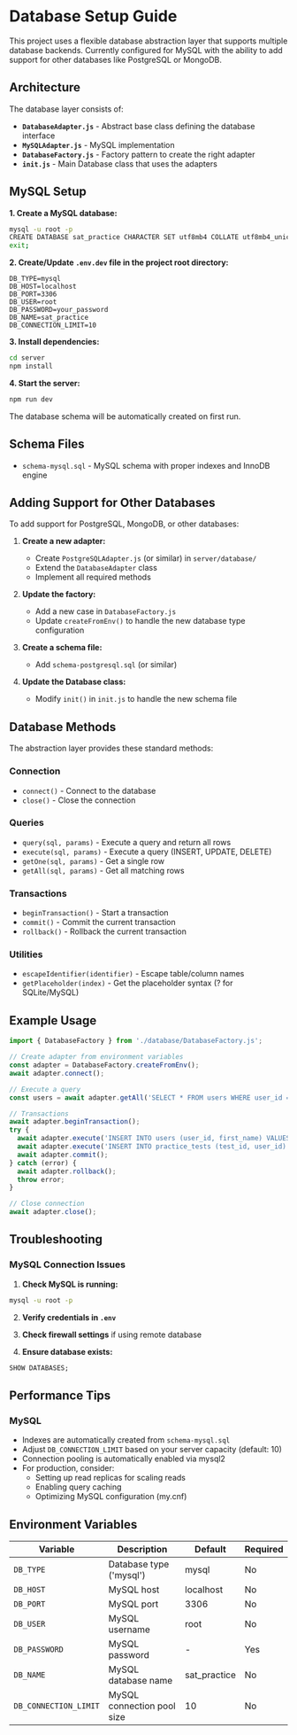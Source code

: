 # Database Setup Guide

This project uses a flexible database abstraction layer that supports multiple database backends. Currently configured for MySQL with the ability to add support for other databases like PostgreSQL or MongoDB.

## Architecture

The database layer consists of:

- **`DatabaseAdapter.js`** - Abstract base class defining the database interface
- **`MySQLAdapter.js`** - MySQL implementation
- **`DatabaseFactory.js`** - Factory pattern to create the right adapter
- **`init.js`** - Main Database class that uses the adapters

## MySQL Setup

**1. Create a MySQL database:**
```bash
mysql -u root -p
CREATE DATABASE sat_practice CHARACTER SET utf8mb4 COLLATE utf8mb4_unicode_ci;
exit;
```

**2. Create/Update `.env.dev` file in the project root directory:**
```env
DB_TYPE=mysql
DB_HOST=localhost
DB_PORT=3306
DB_USER=root
DB_PASSWORD=your_password
DB_NAME=sat_practice
DB_CONNECTION_LIMIT=10
```

**3. Install dependencies:**
```bash
cd server
npm install
```

**4. Start the server:**
```bash
npm run dev
```

The database schema will be automatically created on first run.

## Schema Files

- `schema-mysql.sql` - MySQL schema with proper indexes and InnoDB engine

## Adding Support for Other Databases

To add support for PostgreSQL, MongoDB, or other databases:

1. **Create a new adapter:**
   - Create `PostgreSQLAdapter.js` (or similar) in `server/database/`
   - Extend the `DatabaseAdapter` class
   - Implement all required methods

2. **Update the factory:**
   - Add a new case in `DatabaseFactory.js`
   - Update `createFromEnv()` to handle the new database type configuration

3. **Create a schema file:**
   - Add `schema-postgresql.sql` (or similar)

4. **Update the Database class:**
   - Modify `init()` in `init.js` to handle the new schema file

## Database Methods

The abstraction layer provides these standard methods:

### Connection
- `connect()` - Connect to the database
- `close()` - Close the connection

### Queries
- `query(sql, params)` - Execute a query and return all rows
- `execute(sql, params)` - Execute a query (INSERT, UPDATE, DELETE)
- `getOne(sql, params)` - Get a single row
- `getAll(sql, params)` - Get all matching rows

### Transactions
- `beginTransaction()` - Start a transaction
- `commit()` - Commit the current transaction
- `rollback()` - Rollback the current transaction

### Utilities
- `escapeIdentifier(identifier)` - Escape table/column names
- `getPlaceholder(index)` - Get the placeholder syntax (? for SQLite/MySQL)

## Example Usage

```javascript
import { DatabaseFactory } from './database/DatabaseFactory.js';

// Create adapter from environment variables
const adapter = DatabaseFactory.createFromEnv();
await adapter.connect();

// Execute a query
const users = await adapter.getAll('SELECT * FROM users WHERE user_id = ?', ['123']);

// Transactions
await adapter.beginTransaction();
try {
  await adapter.execute('INSERT INTO users (user_id, first_name) VALUES (?, ?)', ['456', 'John']);
  await adapter.execute('INSERT INTO practice_tests (test_id, user_id) VALUES (?, ?)', ['test1', '456']);
  await adapter.commit();
} catch (error) {
  await adapter.rollback();
  throw error;
}

// Close connection
await adapter.close();
```

## Troubleshooting

### MySQL Connection Issues

1. **Check MySQL is running:**
```bash
mysql -u root -p
```

2. **Verify credentials in `.env`**

3. **Check firewall settings** if using remote database

4. **Ensure database exists:**
```sql
SHOW DATABASES;
```

## Performance Tips

### MySQL
- Indexes are automatically created from `schema-mysql.sql`
- Adjust `DB_CONNECTION_LIMIT` based on your server capacity (default: 10)
- Connection pooling is automatically enabled via mysql2
- For production, consider:
  - Setting up read replicas for scaling reads
  - Enabling query caching
  - Optimizing MySQL configuration (my.cnf)

## Environment Variables

| Variable | Description | Default | Required |
|----------|-------------|---------|----------|
| `DB_TYPE` | Database type ('mysql') | mysql | No |
| `DB_HOST` | MySQL host | localhost | No |
| `DB_PORT` | MySQL port | 3306 | No |
| `DB_USER` | MySQL username | root | No |
| `DB_PASSWORD` | MySQL password | - | Yes |
| `DB_NAME` | MySQL database name | sat_practice | No |
| `DB_CONNECTION_LIMIT` | MySQL connection pool size | 10 | No |

